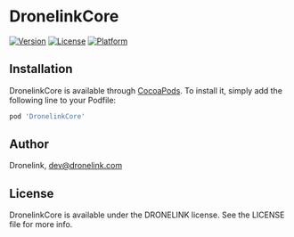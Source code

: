 # DronelinkCore

[![Version](https://img.shields.io/cocoapods/v/DronelinkCore.svg?style=flat)](https://cocoapods.org/pods/DronelinkCore)
[![License](https://img.shields.io/cocoapods/l/DronelinkCore.svg?style=flat)](https://cocoapods.org/pods/DronelinkCore)
[![Platform](https://img.shields.io/cocoapods/p/DronelinkCore.svg?style=flat)](https://cocoapods.org/pods/DronelinkCore)

## Installation

DronelinkCore is available through [CocoaPods](https://cocoapods.org). To install
it, simply add the following line to your Podfile:

```ruby
pod 'DronelinkCore'
```

## Author

Dronelink, dev@dronelink.com

## License

DronelinkCore is available under the DRONELINK license. See the LICENSE file for more info.
